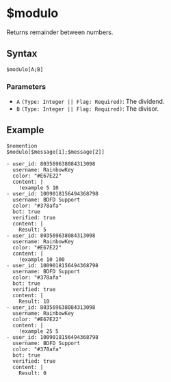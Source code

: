 # $modulo
Returns remainder between numbers.

## Syntax
```
$modulo[A;B]
```

### Parameters 
- `A` `(Type: Integer || Flag: Required)`: The dividend.
- `B` `(Type: Integer || Flag: Required)`: The divisor.

## Example
```
$nomention
$modulo[$message[1];$message[2]]
```

``` discord yaml
- user_id: 803569638084313098
  username: RainbowKey
  color: "#E67E22"
  content: |
    !example 5 10
- user_id: 1009018156494368798
  username: BDFD Support
  color: "#378afa"
  bot: true
  verified: true
  content: |
    Result: 5
- user_id: 803569638084313098
  username: RainbowKey
  color: "#E67E22"
  content: |
    !example 10 100
- user_id: 1009018156494368798
  username: BDFD Support
  color: "#378afa"
  bot: true
  verified: true
  content: |
    Result: 10
- user_id: 803569638084313098
  username: RainbowKey
  color: "#E67E22"
  content: |
    !example 25 5
- user_id: 1009018156494368798
  username: BDFD Support
  color: "#378afa"
  bot: true
  verified: true
  content: |
    Result: 0
```
